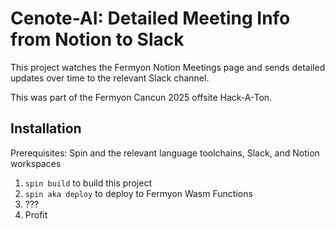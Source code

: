 # Cenote-AI: Detailed Meeting Info from Notion to Slack

This project watches the Fermyon Notion Meetings page and sends detailed updates over time to the relevant Slack channel.

This was part of the Fermyon Cancun 2025 offsite Hack-A-Ton.

## Installation

Prerequisites: Spin and the relevant language toolchains, Slack, and Notion workspaces

1. `spin build` to build this project
2. `spin aka deploy` to deploy to Fermyon Wasm Functions
3. ???
4. Profit